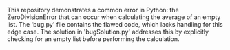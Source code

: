 This repository demonstrates a common error in Python: the ZeroDivisionError that can occur when calculating the average of an empty list. The 'bug.py' file contains the flawed code, which lacks handling for this edge case. The solution in 'bugSolution.py' addresses this by explicitly checking for an empty list before performing the calculation.